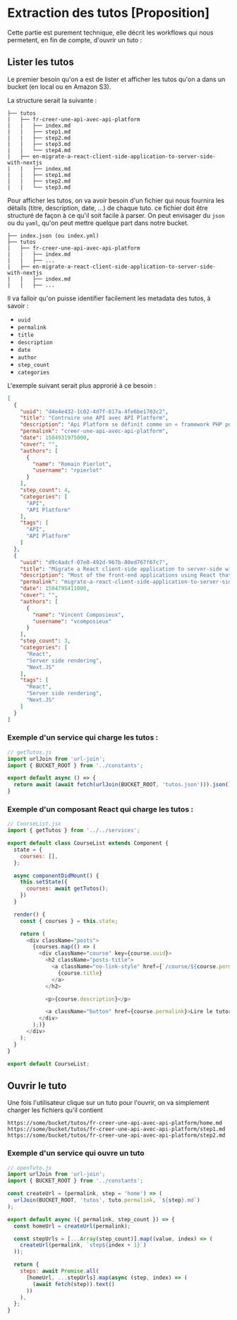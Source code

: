 # Extraction des tutos [Proposition]

Cette partie est purement technique, elle décrit les workflows qui nous permetent, en fin de compte, d'ouvrir un tuto :

## Lister les tutos

Le premier besoin qu'on a est de lister et afficher les tutos qu'on a dans un bucket (en local ou en Amazon S3).

La structure serait la suivante :

```
├── tutos
|   ├── fr-creer-une-api-avec-api-platform
|   |   ├── index.md
|   |   ├── step1.md
|   |   ├── step2.md
|   |   ├── step3.md
|   |   └── step4.md
|   ├── en-migrate-a-react-client-side-application-to-server-side-with-nextjs
|   |   ├── index.md
|   |   ├── step1.md
|   |   ├── step2.md
|   |   └── step3.md
```

Pour afficher les tutos, on va avoir besoin d'un fichier qui nous fournira les détails (titre, description, date, ...) de chaque tuto. ce fichier doit être structuré de façon à ce qu'il soit facile à parser. On peut envisager du `json` ou du `yaml`, qu'on peut mettre quelque part dans notre bucket.

```
├── index.json (ou index.yml)
├── tutos
|   ├── fr-creer-une-api-avec-api-platform
|   |   ├── index.md
|   |   ├── ...
|   ├── en-migrate-a-react-client-side-application-to-server-side-with-nextjs
|   |   ├── index.md
|   |   ├── ...
```

Il va falloir qu'on puisse identifier facilement les metadata des tutos, à savoir :

- `uuid`
- `permalink`
- `title`
- `description`
- `date`
- `author`
- `step_count`
- `categories`

L'exemple suivant serait plus approrié à ce besoin :

```json
[
  {
    "uuid": "d4e4e432-1c02-4d7f-817a-4fe6be1703c2",
    "title": "Contruire une API avec API Platform",
    "description": "Api Platform se définit comme un « framework PHP pour construire des APIs web modernes ». En effet, cet outil va nous permettre de construire rapidement une API riche et facilement utilisable.",
    "permalink": "creer-une-api-avec-api-platform",
    "date": 1504931975000,
    "cover": "",
    "authors": [
      {
        "name": "Romain Pierlot",
        "username": "rpierlot"
      }
    ],
    "step_count": 4,
    "categories": [
      "API",
      "API Platform"
    ],
    "tags": [
      "API",
      "API Platform"
    ]
  },
  {
    "uuid": "d9c4adcf-07e0-492d-967b-80ed767f67c7",
    "title": "Migrate a React client-side application to server-side with Next.JS",
    "description": "Most of the front-end applications using React that I’ve been able to work on are browser-based (client-side) applications.",
    "permalink": "migrate-a-react-client-side-application-to-server-side-with-nextjs",
    "date": 1504795411000,
    "cover": "",
    "authors": [
      {
        "name": "Vincent Composieux",
        "username": "vcomposieux"
      }
    ],
    "step_count": 3,
    "categories": [
      "React",
      "Server side rendering",
      "Next.JS"
    ],
    "tags": [
      "React",
      "Server side rendering",
      "Next.JS"
    ]
  }
]
```

### Exemple d'un service qui charge les tutos :

```js
// getTutos.js
import urlJoin from 'url-join';
import { BUCKET_ROOT } from '../constants';

export default async () => {
  return await (await fetch(urlJoin(BUCKET_ROOT, 'tutos.json'))).json();
}
```

### Exemple d'un composant React qui charge les tutos :

```js
// CourseList.jsx
import { getTutos } from '../../services';

export default class CourseList extends Component {
  state = {
    courses: [],
  };

  async componentDidMount() {
    this.setState({
      courses: await getTutos();
    })
  }

  render() {
    const { courses } = this.state;

    return (
      <div className="posts">
        {courses.map(() => (
          <div className="course" key={course.uuid}>
            <h2 className="posts-title">
              <a className="no-link-style" href={`/course/${course.permalink}`}>
                {course.title}
              </a>
            </h2>

            <p>{course.description}</p>

            <a className="button" href={course.permalink}>Lire le tutoriel</a>
          </div>
        );)}
      </div>
    );
  }
}

export default CourseList;
```

## Ouvrir le tuto

Une fois l'utilisateur clique sur un tuto pour l'ouvrir, on va simplement charger les fichiers qu'il contient

```
https://some/bucket/tutos/fr-creer-une-api-avec-api-platform/home.md
https://some/bucket/tutos/fr-creer-une-api-avec-api-platform/step1.md
https://some/bucket/tutos/fr-creer-une-api-avec-api-platform/step2.md
```

### Exemple d'un service qui ouvre un tuto

```js
// openTuto.js
import urlJoin from 'url-join';
import { BUCKET_ROOT } from '../constants';

const createUrl = (permalink, step = 'home') => (
  urlJoin(BUCKET_ROOT, 'tutos', tuto.permalink, `${step}.md`)
);

export default async ({ permalink, step_count }) => {
  const homeUrl = createUrl(permalink);

  const stepUrls = [...Array(step_count)].map((value, index) => (
    createUrl(permalink, `step${index + 1}`)
  ));

  return {
    steps: await Promise.all(
      [homeUrl, ...stepUrls].map(async (step, index) => (
        (await fetch(step)).text()
      ))
    ),
  };
}
```
